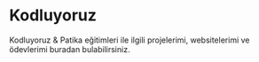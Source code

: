 # Kodluyoruz
Kodluyoruz &amp; Patika eğitimleri ile ilgili projelerimi, websitelerimi ve ödevlerimi buradan bulabilirsiniz.
